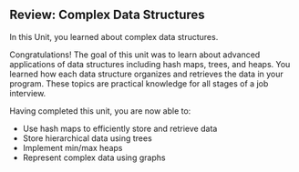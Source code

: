## Review: Complex Data Structures

In this Unit, you learned about complex data structures.

Congratulations! The goal of this unit was to learn about advanced applications of data structures including hash maps, trees, and heaps. You learned how each data structure organizes and retrieves the data in your program. These topics are practical knowledge for all stages of a job interview.

Having completed this unit, you are now able to:

- Use hash maps to efficiently store and retrieve data
- Store hierarchical data using trees
- Implement min/max heaps
- Represent complex data using graphs
